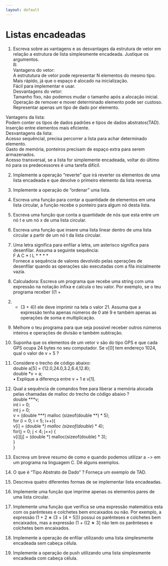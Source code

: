 ```yaml
---
layout: default
---
```


# Listas encadeadas 


1. Escreva sobre as vantagens e as desvantages da estrutura de vetor em relação a estrutura
de lista simplesmente encadeada. Justique os argumentos.  
R:   
  Vantagens do vetor:  
  A estrututura de vetor pode representar N elementos do mesmo tipo.  
  Mais rápido, já que o espaço é alocado na inicialização.  
  Fácil para implementar e usar.  
  Desvantagens do vetor:  
  Tamanho fixo, não podemos mudar o tamanho após a alocação inicial.  
  Operação de remover e mover determinado elemento pode ser custoso.  
  Representar apenas um tipo de dado por elemento.  

  Vantagens da lista:  
  Podem conter os tipos de dados padrões e tipos de dados abstratos(TAD).  
  Inserção entre elementos mais eficiente.  
  Desvantagens da lista:  
  Acesso sequêncial, precisa percorrer a lista para achar determinado elemento.  
  Gasto de memória, ponteiros precisam de espaço extra para serem armazenados.  
  Acesso transversal, se a lista for simplemente encadeada, voltar do último nó para os predecessores é uma tarefa difícil.  

2. Implemente a operação “reverte” que irá reverter os elementos de uma lista encadeada
e que devolve o primeiro elemento da lista reversa.

3. Implemente a operação de “ordenar” uma lista.

4. Escreva uma função para contar a quantidade de elementos em uma lista circular, a
função recebe o ponteiro para algum nó desta lista.

5. Escreva uma função que conta a quantidade de nós que esta entre um nó t e um nó x
de uma lista circular.

6. Escreva uma função que insere uma lista linear dentro de uma lista circular a partir
de um nó t da lista circular.

7. Uma letra significa para enfilar a letra, um asterisco significa para desenfilar. Assuma
a seguinte sequência:  
F A C * I L * * * *  
Fornece a sequência de valores devolvido pelas operações de desenfilar quando as operações são executadas com a fila inicialmente vazia.

8. Calculadora: Escreva um programa que recebe uma string com uma expressão na
notação infixa e calcula o teu valor. Por exemplo, se o teu programa receber ((1 +
2) * (3 + 4)) ele deve imprimir na tela o valor 21. Assuma que a expressão tenha
apenas números de 0 até 9 e também apenas as operações de soma e multiplicação.

9. Melhore o teu programa para que seja possível receber outros números inteiros e
operações de divisão e também subtração.  

10. Suponha que os elementos de um vetor v são do tipo GPS e que cada GPS ocupa 24
bytes no seu computador. Se v[0] tem endereço 1024, qual o valor de v + 5 ?  

11. Considere o trecho de código abaixo:  
double a[5] = {12.0,24.0,3.2,6.4,12.8};  
double *v = a;  
• Explique a diferença entre v + 1 e v[1].  

12. Qual a sequência de comandos free para liberar a memória alocada pelas chamadas
de malloc do trecho de código abaixo ?  
double ***v;  
int i = 0;  
int j = 0;   
v = (double ***) malloc (sizeof(double **) * 5);  
for (i = 0; i < 5; i++){  
v[i] = (double **) malloc (sizeof(double*) * 4);  
for(j = 0; j < 4; j++) {   
v[i][j] = (double *) malloc(sizeof(double) * 3);  
}  
}  

13. Escreva um breve resumo de como e quando podemos utilizar a −> em um programa
na linguagem C. Dê alguns exemplos.  

14. O que é “Tipo Abstrato de Dado” ? Forneça um exemplo de TAD.  
15. Descreva quatro diferentes formas de se implementar lista encadeadas.  
16. Implemente uma função que imprime apenas os elementos pares de uma
lista circular.  
17. Implemente uma função que verifica se uma expressão matemática esta
com os parênteses e colchetes bem encaixados ou não. Por exemplo, a expressão (1 +
2 ∗ (3 + [4 + 5])) possui os parênteses e colchetes bem encaixados, mas a expressão
(1 + ((2 ∗ 3] não tem os parênteses e colchetes bem encaixados.  
18. Implemente a operação de enfilar utilizando uma lista simplesmente encadeada
sem cabeça célula.  
19. Implemente a operação de push utilizando uma lista simplesmente encadeada
com cabeça célula.  

